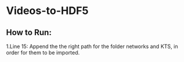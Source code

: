 # Videos-to-HDF5

## How to Run:

1.Line 15: Append the the right path for the folder networks and KTS, in order for them to be imported.
